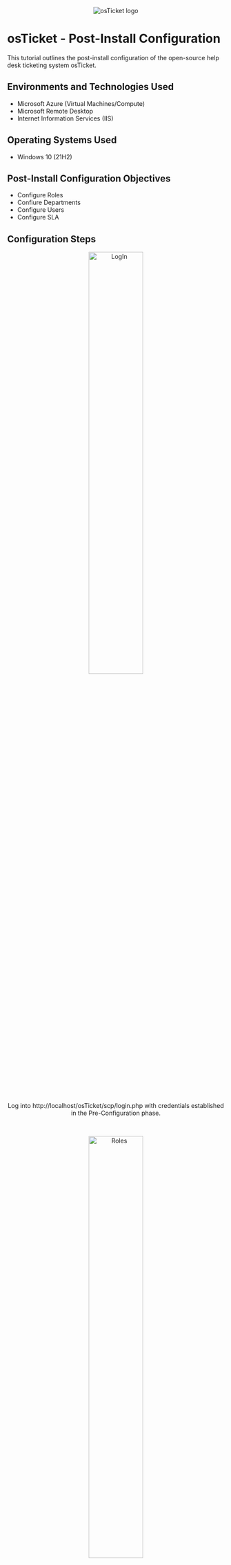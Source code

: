 <p align="center">
<img src="https://i.imgur.com/Clzj7Xs.png" alt="osTicket logo"/>
</p>

<h1>osTicket - Post-Install Configuration</h1>
This tutorial outlines the post-install configuration of the open-source help desk ticketing system osTicket.<br />


<h2>Environments and Technologies Used</h2>

- Microsoft Azure (Virtual Machines/Compute)
- Microsoft Remote Desktop
- Internet Information Services (IIS)

<h2>Operating Systems Used </h2>

- Windows 10</b> (21H2)

<h2>Post-Install Configuration Objectives</h2>

- Configure Roles
- Confiure Departments
- Configure Users
- Configure SLA

<h2>Configuration Steps</h2>

<p align="center">
<img src="https://i.imgur.com/OVVVtdx.png" height="50%" width="50%" alt="LogIn"/>
</p>
<p align="center"> Log into http://localhost/osTicket/scp/login.php with credentials established in the Pre-Configuration phase. 
</p>
<br />

<p align="center">
<img src="https://i.imgur.com/xlq2lO0.png" height="50%" width="50%" alt="Roles"/>
</p>
<p> In the Agent Panel, select Roles. Click Add New Role. In the Definition section, type "Supreme Admin". In the Permissions, select all options, then click Add Role. 
</p>
<br />

<p align="center">
<img src="https://i.imgur.com/OFIRJ57.png" height="50%" width="50%" alt="Departments"/>
</p>
<p> In the Agent Panel, select Departments. Click Add New Department. Name it "System Administrators" and click create. 
</p>
<br />

<p align="center">
<img src="" height="50%" width="50%" alt=""/>
</p>
<p>
Description
</p>
<br />

<p align="center">
<img src="" height="50%" width="50%" alt=""/>
</p>
<p>
Description
</p>
<br />





<p align="center">
<img src="https://i.imgur.com/SZoYNFe.png" height="50%" width="50%" alt=""/>
</p>
<p> In the Agent Panel, select the Agent tab. Click on Add New Agent. In the Account tab, add Agent's name, e-mail, and user name. (Jane Doe, jane_admin@helper.com, jane_admin.) Unselect the Send the agent a password reset email, and Unselect Require password change at next login. Add password. In the Status and Settings section, check Administrator. 
</p>
<br />

<p align="center">
<img src="https://i.imgur.com/FyuVTK9.png" height="50%" width="50%" alt="Access Tab"/>
</p>
<p> In the Access tab, select Primary Department and type of Access the agent is permitted. 
</p>
<br />

<p align="center">
<img src="https://i.imgur.com/FUu6qCV.png" height="50%" width="50%" alt="Permissions Tab"/>
</p>
<p> In the Permission tab, go through each of the multiple tabs and select all options. (Jane Doe is an administrator.) For other agent's select options accordingly.  
</p>
<br />

<p align="center">
<img src="https://i.imgur.com/AWyWwMi.png" height="50%" width="50%" alt="Teams Tab"/>
</p>
<p> In the Teams Tab, select a team such as Level I or add teams. Add Level II Support. Click create. 
</p>
<br />

<p align="center">
<img src="" height="50%" width="50%" alt=""/>
</p>
<p>
Description
</p>
<br />

<p align="center">
<img src="" height="50%" width="50%" alt=""/>
</p>
<p>
Description
</p>
<br />

<p align="center">
<img src="" height="50%" width="50%" alt=""/>
</p>
<p>
Description
</p>
<br />

<p align="center">
<img src="" height="50%" width="50%" alt=""/>
</p>
<p>
Description
</p>
<br />

<p align="center">
<img src="" height="50%" width="50%" alt=""/>
</p>
<p>
Description
</p>
<br />

<p align="center">
<img src="" height="50%" width="50%" alt=""/>
</p>
<p>
Description
</p>
<br />

<p align="center">
<img src="" height="50%" width="50%" alt=""/>
</p>
<p>
Description
</p>
<br />

